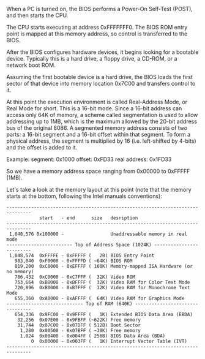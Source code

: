 When a PC is turned on, the BIOS performs a Power-On Self-Test (POST), and then starts the CPU.

The CPU starts executing at address 0xFFFFFFF0. The BIOS ROM entry point is mapped at this memory address, so control is transferred to the BIOS.

After the BIOS configures hardware devices, it begins looking for a bootable device. Typically this is a hard drive, a floppy drive, a CD-ROM, or a network boot ROM.

Assuming the first bootable device is a hard drive, the BIOS loads the first sector of that device into memory location 0x7C00 and transfers control to it.

At this point the execution environment is called Real-Address Mode, or Real Mode for short. This is a 16-bit mode. Since a 16-bit address can access only 64K of memory, a scheme called segmentation is used to allow addressing up to 1MB, which is the maximum allowed by the 20-bit address bus of the original 8086. A segmented memory address consists of two parts: a 16-bit segment and a 16-bit offset within that segment. To form a physical address, the segment is multiplied by 16 (i.e. left-shifted by 4-bits) and the offset is added to it.

Example:
       segment:  0x1000
        offset:  0xFD33
  real address: 0x1FD33

So we have a memory address space ranging from 0x00000 to 0xFFFFF (1MB).

Let's take a look at the memory layout at this point (note that the memory starts at the bottom, following the Intel manuals conventions):

```
-------------------------------------------------------------------------------
            start   - end      size   desription
-------------------------------------------------------------------------------
 1,048,576 0x100000 -                 Unaddressable memory in real mode
------------------------ Top of Address Space (1024K) -------------------------
 1,048,574  0xFFFFE - 0xFFFFF (   2B) BIOS Entry Point
   983,040  0xF0000 - 0xFFFFD ( ~64K) BIOS ROM
   819,200  0xC8000 - 0xEFFFF ( 160K) Memory-mapped ISA Hardware (or no memory)
   786,432  0xC0000 - 0xC7FFF (  32K) Video ROM
   753,664  0xB8000 - 0xBFFFF (  32K) Video RAM for Color Text Mode
   720,896  0xB0000 - 0xB7FFF (  32K) Video RAM for Monochrome Text Mode
   655,360  0xA0000 - 0xAFFFF (  64K) Video RAM for Graphics Mode
---------------------------- Top of RAM (640K) --------------------------------
   654,336  0x9FC00 - 0x9FFFF (   1K) Extended BIOS Data Area (EBDA)
    32,256  0x07E00 - 0x9FBFF (~622K) Free memory
    31,744  0x07C00 - 0x07DFF ( 512B) Boot Sector
     1,280  0x00500 - 0x07BFF ( ~30K) Free memory
     1,024  0x00400 - 0x004FF ( 256B) BIOS Data Area (BDA)
         0  0x00000 - 0x003FF (   1K) Interrupt Vector Table (IVT)
-------------------------------------------------------------------------------
```
